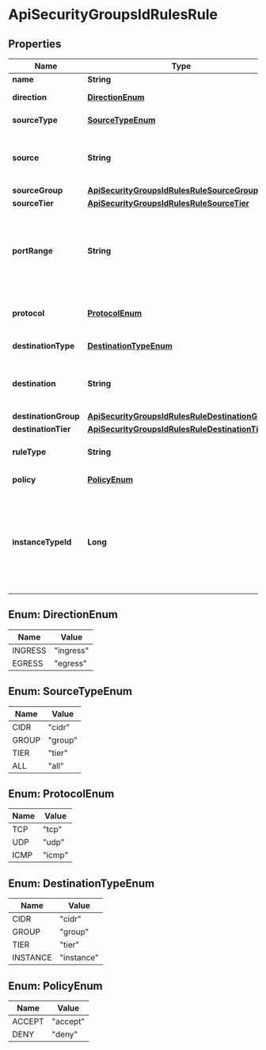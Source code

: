 

# ApiSecurityGroupsIdRulesRule

## Properties

Name | Type | Description | Notes
------------ | ------------- | ------------- | -------------
**name** | **String** | A name for the rule |  [optional]
**direction** | [**DirectionEnum**](#DirectionEnum) | Either &#x60;ingress&#x60; or &#x60;egress&#x60; |  [optional]
**sourceType** | [**SourceTypeEnum**](#SourceTypeEnum) | Either &#x60;cidr&#x60;, &#x60;group&#x60;, &#x60;tier&#x60;, &#x60;all&#x60; |  [optional]
**source** | **String** | CIDR representing the source IP(s) which should receive access. Required for &#x60;sourceType&#x60;&#x3D;cidr |  [optional]
**sourceGroup** | [**ApiSecurityGroupsIdRulesRuleSourceGroup**](ApiSecurityGroupsIdRulesRuleSourceGroup.md) |  |  [optional]
**sourceTier** | [**ApiSecurityGroupsIdRulesRuleSourceTier**](ApiSecurityGroupsIdRulesRuleSourceTier.md) |  |  [optional]
**portRange** | **String** | Either a single value (i.e. 55) or a port range (i.e. 1-65535) for which to open access to the source. Required if customRule is true, otherwise, ignored.  |  [optional]
**protocol** | [**ProtocolEnum**](#ProtocolEnum) | Either tcp, udp, icmp. Required if customRule is true, otherwise, ignored. | 
**destinationType** | [**DestinationTypeEnum**](#DestinationTypeEnum) | Either cidr, group, tier, instance. |  [optional]
**destination** | **String** | CIDR representing the destination IP(s) which should receive access. Required for &#x60;destinationType&#x60;&#x3D;cidr. |  [optional]
**destinationGroup** | [**ApiSecurityGroupsIdRulesRuleDestinationGroup**](ApiSecurityGroupsIdRulesRuleDestinationGroup.md) |  |  [optional]
**destinationTier** | [**ApiSecurityGroupsIdRulesRuleDestinationTier**](ApiSecurityGroupsIdRulesRuleDestinationTier.md) |  |  [optional]
**ruleType** | **String** | Either &#x60;customRule&#x60; or an &#x60;instance type&#x60; code. | 
**policy** | [**PolicyEnum**](#PolicyEnum) | Either &#x60;accept&#x60; or &#x60;deny&#x60;. |  [optional]
**instanceTypeId** | **Long** | The id of an Instance Type. If specified, the source CIDR will have access to all ports exposed by the particular instance in the cloud, app, or instance. Required if customRule is false, otherwise ignored.  |  [optional]



## Enum: DirectionEnum

Name | Value
---- | -----
INGRESS | &quot;ingress&quot;
EGRESS | &quot;egress&quot;



## Enum: SourceTypeEnum

Name | Value
---- | -----
CIDR | &quot;cidr&quot;
GROUP | &quot;group&quot;
TIER | &quot;tier&quot;
ALL | &quot;all&quot;



## Enum: ProtocolEnum

Name | Value
---- | -----
TCP | &quot;tcp&quot;
UDP | &quot;udp&quot;
ICMP | &quot;icmp&quot;



## Enum: DestinationTypeEnum

Name | Value
---- | -----
CIDR | &quot;cidr&quot;
GROUP | &quot;group&quot;
TIER | &quot;tier&quot;
INSTANCE | &quot;instance&quot;



## Enum: PolicyEnum

Name | Value
---- | -----
ACCEPT | &quot;accept&quot;
DENY | &quot;deny&quot;




